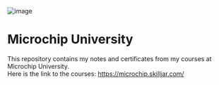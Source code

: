 <div>
<img src="https://everpath-course-content.s3-accelerate.amazonaws.com/instructor%2Fdarren_gaylor_microchip_com_xvhf4j%2Fpublic%2F1607015660%2FMASTERs2020_horizontal-Medium_ptb0.1607015656786.png" alt="image">
</div>

# Microchip University
This repository contains my notes and certificates from my courses at Microchip University.<br />
Here is the link to the courses: https://microchip.skilljar.com/

